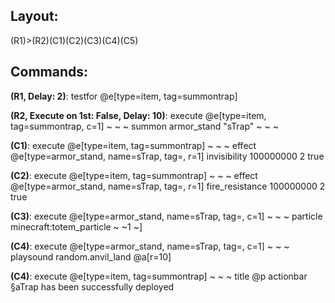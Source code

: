 ## Layout:

(R1)>(R2)(C1)(C2)(C3)(C4)(C5)

## Commands:

**(R1, Delay: 2)**: testfor @e[type=item, tag=summontrap]

**(R2, Execute on 1st: False, Delay: 10)**: execute @e[type=item, tag=summontrap, c=1] ~ ~ ~ summon armor_stand "sTrap" ~ ~ ~

**(C1)**: execute @e[type=item, tag=summontrap] ~ ~ ~ effect @e[type=armor_stand, name=sTrap, tag=, r=1] invisibility 100000000 2 true

**(C2)**: execute @e[type=item, tag=summontrap] ~ ~ ~ effect @e[type=armor_stand, name=sTrap, tag=, r=1] fire_resistance 100000000 2 true

**(C3)**: execute @e[type=armor_stand, name=sTrap, tag=, c=1] ~ ~ ~ particle minecraft:totem_particle ~ ~1 ~]

**(C4)**: execute @e[type=armor_stand, name=sTrap, tag=, c=1] ~ ~ ~ playsound random.anvil_land @a[r=10]

**(C4)**: execute @e[type=item, tag=summontrap] ~ ~ ~ title @p actionbar §aTrap has been successfully deployed
